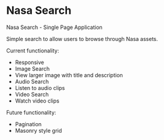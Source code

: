 # Nasa Search
Nasa Search - Single Page Application

Simple search to allow users to browse through Nasa assets.

Current functionality:
- Responsive
- Image Search
- View larger image with title and description
- Audio Search
- Listen to audio clips
- Video Search
- Watch video clips

Future functionality:
- Pagination
- Masonry style grid
